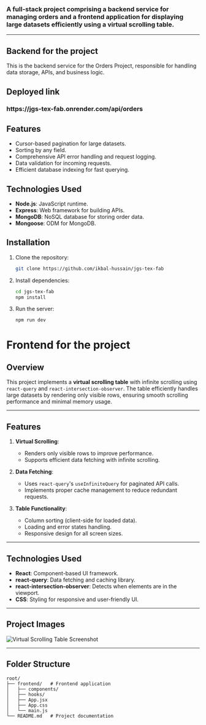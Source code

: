 ### A full-stack project comprising a backend service for managing orders and a frontend application for displaying large datasets efficiently using a virtual scrolling table.

---
 ## Backend for the project
This is the backend service for the Orders Project, responsible for handling data storage, APIs, and business logic.

## Deployed link
<h3>https://jgs-tex-fab.onrender.com/api/orders </h3>

## Features
- Cursor-based pagination for large datasets.
- Sorting by any field.
- Comprehensive API error handling and request logging.
- Data validation for incoming requests.
- Efficient database indexing for fast querying.

## Technologies Used
- **Node.js**: JavaScript runtime.
- **Express**: Web framework for building APIs.
- **MongoDB**: NoSQL database for storing order data.
- **Mongoose**: ODM for MongoDB.


## Installation

1. Clone the repository:
   ```bash
   git clone https://github.com/ikbal-hussain/jgs-tex-fab

2. Install dependencies:
   ```bash
   cd jgs-tex-fab
   npm install
3. Run the server:
   ```bash
   npm run dev
   

# Frontend for the project

## Overview
This project implements a **virtual scrolling table** with infinite scrolling using `react-query` and `react-intersection-observer`. The table efficiently handles large datasets by rendering only visible rows, ensuring smooth scrolling performance and minimal memory usage.

---

## Features
1. **Virtual Scrolling**:
   - Renders only visible rows to improve performance.
   - Supports efficient data fetching with infinite scrolling.

2. **Data Fetching**:
   - Uses `react-query`'s `useInfiniteQuery` for paginated API calls.
   - Implements proper cache management to reduce redundant requests.

3. **Table Functionality**:
   - Column sorting (client-side for loaded data).
   - Loading and error states handling.
   - Responsive design for all screen sizes.


---

## Technologies Used
- **React**: Component-based UI framework.
- **react-query**: Data fetching and caching library.
- **react-intersection-observer**: Detects when elements are in the viewport.
- **CSS**: Styling for responsive and user-friendly UI.

---
## Project Images
![Virtual Scrolling Table Screenshot](https://github.com/ikbal-hussain/jgs-tex-fab/blob/main/frontend/assets/Virtual%20Scrolling%20table%20screenshot.png?raw=true)

---
## Folder Structure
```plaintext
root/
├── frontend/   # Frontend application
│   ├── components/
│   ├── hooks/
│   ├── App.jsx
│   ├── App.css
│   └── main.js
└── README.md   # Project documentation
```
